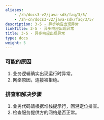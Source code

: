 ```yaml
---
aliases:
    - /zh/docs3-v2/java-sdk/faq/3/5/
    - /zh-cn/docs3-v2/java-sdk/faq/3/5/
description: 3-5 - 异步响应出现异常
linkTitle: 3-5 - 异步响应出现异常
title: 3-5 - 异步响应出现异常
type: docs
weight: 5
---
```







### 可能的原因

1. 业务逻辑确实出现运行时异常。
2. 网络原因，连接被拒绝。

### 排查和解决步骤

1. 业务代码请根据堆栈提示行，回溯定位排查。
2. 检查服务提供方的网络是否正常。